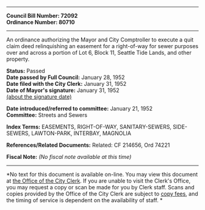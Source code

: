 * * * * *  
  
**Council Bill Number: [](#h0)[](#h2)72092**   
**Ordinance Number: 80710**  
  
* * * * *  
  
An ordinance authorizing the Mayor and City Comptroller to execute a quit claim deed relinquishing an easement for a right-of-way for sewer purposes over and across a portion of Lot 6, Block 11, Seattle Tide Lands, and other property.  
  
**Status:** Passed   
**Date passed by Full Council:** January 28, 1952   
**Date filed with the City Clerk:** January 31, 1952   
**Date of Mayor's signature:** January 31, 1952   
[(about the signature date)](/~public/approvaldate.htm)   
  
  
**Date introduced/referred to committee:** January 21, 1952   
**Committee:** Streets and Sewers   
  
**Index Terms:** EASEMENTS, RIGHT-OF-WAY, SANITARY-SEWERS, SIDE-SEWERS, LAWTON-PARK, INTERBAY, MAGNOLIA  
  
**References/Related Documents:** Related: CF 214656, Ord 74221  
  
**Fiscal Note:** *(No fiscal note available at this time)*  
  
* * * * *  
  
*No text for this document is available on-line. You may view this document at [the Office of the City Clerk](http://www.seattle.gov/leg/clerk/contactUs.htm). If you are unable to visit the Clerk's Office, you may request a copy or scan be made for you by Clerk staff. Scans and copies provided by the Office of the City Clerk are subject to [copy fees](http://clerk.seattle.gov/~public/clerkfees.htm), and the timing of service is dependent on the availability of staff. *  
  
  
